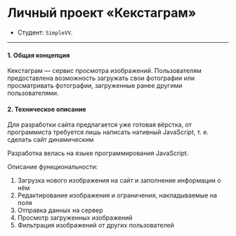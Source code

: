 # Личный проект «Кекстаграм»

* Студент: `SimpleVV`.

---
#### 1. Общая концепция
Кекстаграм — сервис просмотра изображений. Пользователям предоставлена возможность загружать свои фотографии или просматривать фотографии, загруженные ранее другими пользователями.

#### 2. Техническое описание
Для разработки сайта предлагается уже готовая вёрстка, от программиста требуется лишь написать нативный JavaScript, т. е. сделать сайт динамическим

Разработка велась на языке программирования JavaScript.

Описание функциональности:

1. Загрузка нового изображения на сайт и заполнение информации о нём
2. Редактирование изображения и ограничения, накладываемые на поля
3. Отправка данных на сервер
4. Просмотр загруженных изображений
5. Фильтрация изображений от других пользователей
